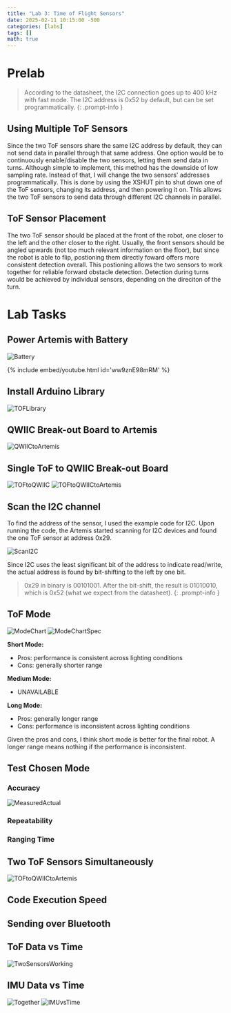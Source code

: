 ```yaml
---
title: "Lab 3: Time of Flight Sensors"
date: 2025-02-11 10:15:00 -500
categories: [labs]
tags: []
math: true
---
```


# Prelab

> According to the datasheet, the I2C connection goes up to 400 kHz with fast mode. The I2C address is 0x52 by default, but can be set programmatically.
{: .prompt-info }

## Using Multiple ToF Sensors
Since the two ToF sensors share the same I2C address by default, they can not send data in parallel through that same address. One option would be to continuously enable/disable the two sensors, letting them send data in turns. Although simple to implement, this method has the downside of low sampling rate. Instead of that, I will change the two sensors' addresses programmatically. This is done by using the XSHUT pin to shut down one of the ToF sensors, changing its address, and then powering it on. This allows the two ToF sensors to send data through different I2C channels in parallel.

## ToF Sensor Placement
The two ToF sensor should be placed at the front of the robot, one closer to the left and the other closer to the right. Usually, the front sensors should be angled upwards (not too much relevant information on the floor), but since the robot is able to flip, postioning them directly foward offers more consistent detection overall. This postioning allows the two sensors to work together for reliable forward obstacle detection. Detection during turns would be achieved by individual sensors, depending on the direciton of the turn.


<!-- TODO: Sensors on Robot -->
<!-- TODO: Wiring Diagram -->

# Lab Tasks

## Power Artemis with Battery

![Battery](/assets/img/lab3/battery.jpeg)

{% include embed/youtube.html id='ww9znE98mRM' %}

## Install Arduino Library

![TOFLibrary](/assets/img/lab3/TOFLib.png)




## QWIIC Break-out Board to Artemis

![QWIICtoArtemis](/assets/img/lab3/QWIICtoArtemis.png)

## Single ToF to QWIIC Break-out Board

![TOFtoQWIIC](/assets/img/lab3/oneToFQWIIC.png)
![TOFtoQWIICtoArtemis](/assets/img/lab3/TOFtoQWIICtoArtemis.png)

## Scan the I2C channel

To find the address of the sensor, I used the example code for I2C. Upon running the code, the Artemis started scanning for I2C devices and found the one ToF sensor at address 0x29.

![ScanI2C](/assets/img/lab3/scanningI2C.png)

Since I2C uses the least significant bit of the address to indicate read/write, the actual address is found by bit-shifting to the left by one bit. 

> 0x29 in binary is 00101001. After the bit-shift, the result is 01010010, which is 0x52 (what we expect from the datasheet).
{: .prompt-info }


## ToF Mode

![ModeChart](/assets/img/lab3/modeChart.png)
![ModeChartSpec](/assets/img/lab3/modeChartSpec.png)

**Short Mode:**
- Pros: performance is consistent across lighting conditions 
- Cons: generally shorter range

**Medium Mode:**
- UNAVAILABLE

**Long Mode:**
- Pros: generally longer range
- Cons: performance is inconsistent across lighting conditions 

Given the pros and cons, I think short mode is better for the final robot. A longer range means nothing if the performance is inconsistent.

## Test Chosen Mode


### Accuracy
![MeasuredActual](/assets/img/lab3/measuredActual.png)

### Repeatability

### Ranging Time

## Two ToF Sensors Simultaneously

![TOFtoQWIICtoArtemis](/assets/img/lab3/2TOFtoQWIICtoArtemis.png)

## Code Execution Speed

## Sending over Bluetooth

## ToF Data vs Time

![TwoSensorsWorking](/assets/img/lab3/twoSensorsWorking.png)

## IMU Data vs Time
![Together](/assets/img/lab3/allTogether.png)
![IMUvsTime](/assets/img/lab3/IMUvsTime.png)